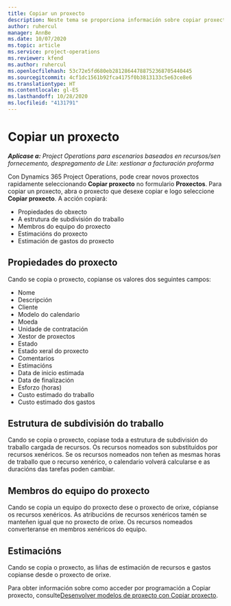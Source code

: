 ```yaml
---
title: Copiar un proxecto
description: Neste tema se proporciona información sobre copiar proxectos en Dynamics 365 Project Operations.
author: ruhercul
manager: AnnBe
ms.date: 10/07/2020
ms.topic: article
ms.service: project-operations
ms.reviewer: kfend
ms.author: ruhercul
ms.openlocfilehash: 53c72e5fd680eb28128644788752368705440445
ms.sourcegitcommit: 4cf1dc1561b92fca4175f0b3813133c5e63ce8e6
ms.translationtype: HT
ms.contentlocale: gl-ES
ms.lasthandoff: 10/28/2020
ms.locfileid: "4131791"
---
```

# <a name="copy-a-project"></a>Copiar un proxecto

_**Aplícase a:** Project Operations para escenarios baseados en recursos/sen fornecemento, despregamento de Lite: xestionar a facturación proforma_

Con Dynamics 365 Project Operations, pode crear novos proxectos rapidamente seleccionando **Copiar proxecto** no formulario **Proxectos**. Para copiar un proxecto, abra o proxecto que desexe copiar e logo seleccione **Copiar proxecto**. A acción copiará:

- Propiedades do obxecto
- A estrutura de subdivisión do traballo
- Membros do equipo do proxecto
- Estimacións do proxecto
- Estimación de gastos do proxecto

## <a name="project-properties"></a>Propiedades do proxecto

Cando se copia o proxecto, copianse os valores dos seguintes campos:

- Nome
- Descripción
- Cliente
- Modelo do calendario
- Moeda
- Unidade de contratación
- Xestor de proxectos
- Estado
- Estado xeral do proxecto
- Comentarios
- Estimacións
- Data de inicio estimada
- Data de finalización
- Esforzo (horas)
- Custo estimado do traballo
- Custo estimado dos gastos

## <a name="work-breakdown-structure"></a>Estrutura de subdivisión do traballo

Cando se copia o proxecto, copiase toda a estrutura de subdivisión do traballo cargada de recursos. Os recursos nomeados son substituídos por recursos xenéricos. Se os recursos nomeados non teñen as mesmas horas de traballo que o recurso xenérico, o calendario volverá calcularse e as duracións das tarefas poden cambiar.

## <a name="project-team-members"></a>Membros do equipo do proxecto

Cando se copia un equipo do proxecto dese o proxecto de orixe, cópianse os recursos xenéricos. As atribucións de recursos xenéricos tamén se manteñen igual que no proxecto de orixe. Os recursos nomeados converteranse en membros xenéricos do equipo.

## <a name="estimates"></a>Estimacións

Cando se copia o proxecto, as liñas de estimación de recursos e gastos copianse desde o proxecto de orixe. 

Para obter información sobre como acceder por programación a Copiar proxecto, consulte[Desenvolver modelos de proxecto con Copiar proxecto](dev-copy-project.md).
